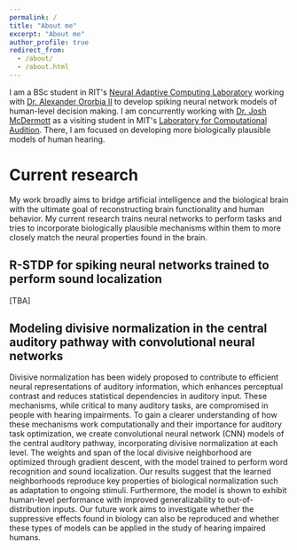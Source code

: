 ```yaml
---
permalink: /
title: "About me"
excerpt: "About me"
author_profile: true
redirect_from: 
  - /about/
  - /about.html
---
```


I am a BSc student in RIT's [Neural Adaptive Computing Laboratory](https://www.cs.rit.edu/~ago/nac_lab.html) working with [Dr. Alexander Ororbia II](https://www.cs.rit.edu/~ago/) to develop spiking neural network models of human-level decision making. I am concurrently working with [Dr. Josh McDermott](https://web.mit.edu/jhm/www/) as a visiting student in MIT's [Laboratory for Computational Audition](http://mcdermottlab.mit.edu/index.html). There, I am focused on developing more biologically plausible models of human hearing.

Current research
======
My work broadly aims to bridge artificial intelligence and the biological brain with the ultimate goal of reconstructing brain functionality and human behavior. My current research trains neural networks to perform tasks and tries to incorporate biologically plausible mechanisms within them to more closely match the neural properties found in the brain. 

R-STDP for spiking neural networks trained to perform sound localization
------
[TBA]

Modeling divisive normalization in the central auditory pathway with convolutional neural networks
------
Divisive normalization has been widely proposed to contribute to efficient neural representations of auditory information, which enhances perceptual contrast and reduces statistical dependencies in auditory input. These mechanisms, while critical to many auditory tasks, are compromised in people with hearing impairments. To gain a clearer understanding of how these mechanisms work computationally and their importance for auditory task optimization, we create convolutional neural network (CNN) models of the central auditory pathway, incorporating divisive normalization at each level. The weights and span of the local divisive neighborhood are optimized through gradient descent, with the model trained to perform word recognition and sound localization. Our results suggest that the learned neighborhoods reproduce key properties of biological normalization such as adaptation to ongoing stimuli. Furthermore, the model is shown to exhibit human-level performance with improved generalizability to out-of-distribution inputs. Our future work aims to investigate whether the suppressive effects found in biology can also be reproduced and whether these types of models can be applied in the study of hearing impaired humans.

